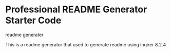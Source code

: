 # Professional README Generator Starter Code

readme generater

This is a readme generator that used to generate readme using inqirer 8.2.4

